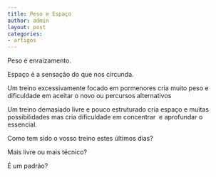 ```yaml
---
title: Peso e Espaço
author: admin
layout: post
categories:
- artigos
---
```

Peso é enraizamento.

Espaço é a sensação do que nos circunda.

Um treino excessivamente focado em pormenores cria muito peso e dificuldade em aceitar o novo ou percursos alternativos

Um treino demasiado livre e pouco estruturado cria espaço e muitas possibilidades mas cria dificuldade em concentrar  e aprofundar o essencial.

Como tem sido o vosso treino estes últimos dias?

Mais livre ou mais técnico?

É um padrão?
